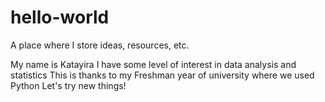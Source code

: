 # hello-world
A place where I store ideas, resources, etc.

My name is Katayira
I have some level of interest in data analysis and statistics
This is thanks to my Freshman year of university where we used Python
Let's try new things!
